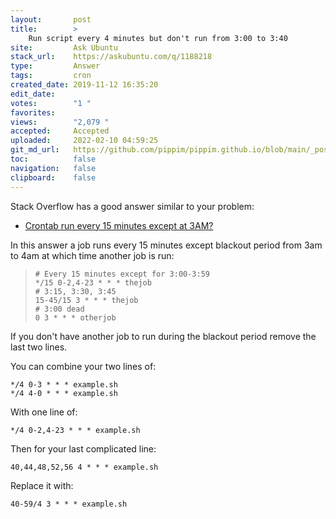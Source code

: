 ```yaml
---
layout:       post
title:        >
    Run script every 4 minutes but don't run from 3:00 to 3:40
site:         Ask Ubuntu
stack_url:    https://askubuntu.com/q/1188218
type:         Answer
tags:         cron
created_date: 2019-11-12 16:35:20
edit_date:    
votes:        "1 "
favorites:    
views:        "2,079 "
accepted:     Accepted
uploaded:     2022-02-10 04:59:25
git_md_url:   https://github.com/pippim/pippim.github.io/blob/main/_posts/2019/2019-11-12-Run-script-every-4-minutes-but-don_t-run-from-3_00-to-3_40.md
toc:          false
navigation:   false
clipboard:    false
---
```


Stack Overflow has a good answer similar to your problem:

- [Crontab run every 15 minutes except at 3AM?](https://stackoverflow.com/questions/8764150/crontab-run-every-15-minutes-except-at-3am/8764193)

In this answer a job runs every 15 minutes except blackout period from 3am to 4am at which time another job is run:

>     # Every 15 minutes except for 3:00-3:59  
>     */15 0-2,4-23 * * * thejob  
>     # 3:15, 3:30, 3:45  
>     15-45/15 3 * * * thejob  
>     # 3:00 dead  
>     0 3 * * * otherjob  

If you don't have another job to run during the blackout period remove the last two lines.

You can combine your two lines of:

``` 
*/4 0-3 * * * example.sh
*/4 4-0 * * * example.sh
```

With one line of:

``` 
*/4 0-2,4-23 * * * example.sh
```

Then for your last complicated line:

``` 
40,44,48,52,56 4 * * * example.sh
```

Replace it with:

``` 
40-59/4 3 * * * example.sh
```

